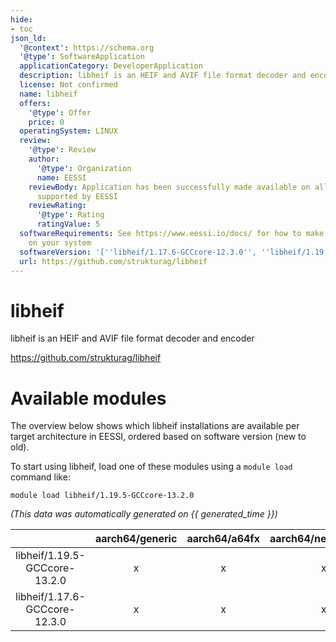 ```yaml
---
hide:
- toc
json_ld:
  '@context': https://schema.org
  '@type': SoftwareApplication
  applicationCategory: DeveloperApplication
  description: libheif is an HEIF and AVIF file format decoder and encoder
  license: Not confirmed
  name: libheif
  offers:
    '@type': Offer
    price: 0
  operatingSystem: LINUX
  review:
    '@type': Review
    author:
      '@type': Organization
      name: EESSI
    reviewBody: Application has been successfully made available on all architectures
      supported by EESSI
    reviewRating:
      '@type': Rating
      ratingValue: 5
  softwareRequirements: See https://www.eessi.io/docs/ for how to make EESSI available
    on your system
  softwareVersion: '[''libheif/1.17.6-GCCcore-12.3.0'', ''libheif/1.19.5-GCCcore-13.2.0'']'
  url: https://github.com/strukturag/libheif
---
```


libheif
=======


libheif is an HEIF and AVIF file format decoder and encoder

https://github.com/strukturag/libheif
# Available modules


The overview below shows which libheif installations are available per target architecture in EESSI, ordered based on software version (new to old).

To start using libheif, load one of these modules using a `module load` command like:

```shell
module load libheif/1.19.5-GCCcore-13.2.0
```

*(This data was automatically generated on {{ generated_time }})*

| |aarch64/generic|aarch64/a64fx|aarch64/neoverse_n1|aarch64/neoverse_v1|aarch64/nvidia/grace|x86_64/generic|x86_64/amd/zen2|x86_64/amd/zen3|x86_64/amd/zen4|x86_64/intel/cascadelake|x86_64/intel/haswell|x86_64/intel/icelake|x86_64/intel/sapphirerapids|x86_64/intel/skylake_avx512|
| :---: | :---: | :---: | :---: | :---: | :---: | :---: | :---: | :---: | :---: | :---: | :---: | :---: | :---: | :---: |
|libheif/1.19.5-GCCcore-13.2.0|x|x|x|x|x|x|x|x|x|x|x|x|x|x|
|libheif/1.17.6-GCCcore-12.3.0|x|x|x|x|x|x|x|x|x|x|x|x|x|x|
